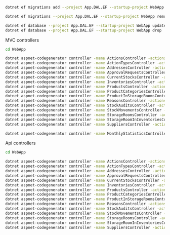 ﻿  ~~~sh
dotnet ef migrations add --project App.DAL.EF --startup-project WebApp --context AppDbContext addedVolume

dotnet ef migrations --project App.DAL.EF --startup-project WebApp remove

dotnet ef database --project App.DAL.EF --startup-project WebApp update
dotnet ef database --project App.DAL.EF --startup-project WebApp drop

~~~

MVC controllers
~~~sh
cd WebApp

dotnet aspnet-codegenerator controller -name ActionsController -actions -m App.Domain.Logic.ActionEntity -dc AppDbContext -outDir Areas/Admin/Controllers --useDefaultLayout --useAsyncActions --referenceScriptLibraries -f
dotnet aspnet-codegenerator controller -name ActionTypesController -actions -m App.Domain.Logic.ActionTypeEntity -dc AppDbContext -outDir Areas/Admin/Controllers --useDefaultLayout --useAsyncActions --referenceScriptLibraries -f
dotnet aspnet-codegenerator controller -name AddressesController -actions -m App.Domain.Logic.Address -dc AppDbContext -outDir Areas/Admin/Controllers --useDefaultLayout --useAsyncActions --referenceScriptLibraries -f
dotnet aspnet-codegenerator controller -name ApprovalRequestsController -actions -m App.Domain.Logic.ApprovalRequests -dc AppDbContext -outDir Areas/Admin/Controllers --useDefaultLayout --useAsyncActions --referenceScriptLibraries -f
dotnet aspnet-codegenerator controller -name CurrentStocksController -actions -m App.Domain.Logic.CurrentStock -dc AppDbContext -outDir Areas/Admin/Controllers --useDefaultLayout --useAsyncActions --referenceScriptLibraries -f
dotnet aspnet-codegenerator controller -name InventoriesController -actions -m App.Domain.Logic.Inventory -dc AppDbContext -outDir Areas/Admin/Controllers --useDefaultLayout --useAsyncActions --referenceScriptLibraries -f
dotnet aspnet-codegenerator controller -name ProductsController -actions -m App.Domain.Logic.Product -dc AppDbContext -outDir Areas/Admin/Controllers --useDefaultLayout --useAsyncActions --referenceScriptLibraries -f
dotnet aspnet-codegenerator controller -name ProductCategoriesController -actions -m App.Domain.Logic.ProductCategory -dc AppDbContext -outDir Areas/Admin/Controllers --useDefaultLayout --useAsyncActions --referenceScriptLibraries -f
dotnet aspnet-codegenerator controller -name ProductInStorageRoomsController -actions -m App.Domain.Logic.ProductInStorageRoom -dc AppDbContext -outDir Areas/Admin/Controllers --useDefaultLayout --useAsyncActions --referenceScriptLibraries -f
dotnet aspnet-codegenerator controller -name ReasonsController -actions -m App.Domain.Logic.Reason -dc AppDbContext -outDir Areas/Admin/Controllers --useDefaultLayout --useAsyncActions --referenceScriptLibraries -f
dotnet aspnet-codegenerator controller -name StockAuditsController -actions -m App.Domain.Logic.StockAudit -dc AppDbContext -outDir Areas/Admin/Controllers --useDefaultLayout --useAsyncActions --referenceScriptLibraries -f
dotnet aspnet-codegenerator controller -name StockMovementsController -actions -m App.Domain.Logic.StockMovement -dc AppDbContext -outDir Areas/Admin/Controllers --useDefaultLayout --useAsyncActions --referenceScriptLibraries -f
dotnet aspnet-codegenerator controller -name StorageRoomsController -actions -m App.Domain.Logic.StorageRoom -dc AppDbContext -outDir Areas/Admin/Controllers --useDefaultLayout --useAsyncActions --referenceScriptLibraries -f
dotnet aspnet-codegenerator controller -name StorageRoomInInventoriesController -actions -m App.Domain.Logic.StorageRoomInInventory -dc AppDbContext -outDir Areas/Admin/Controllers --useDefaultLayout --useAsyncActions --referenceScriptLibraries -f
dotnet aspnet-codegenerator controller -name SuppliersController -actions -m App.Domain.Logic.Supplier -dc AppDbContext -outDir Areas/Admin/Controllers --useDefaultLayout --useAsyncActions --referenceScriptLibraries -f

dotnet aspnet-codegenerator controller -name MonthlyStatisticsController -actions -m App.Domain.Logic.MonthlyStatistics -dc AppDbContext -outDir Areas/Admin/Controllers --useDefaultLayout --useAsyncActions --referenceScriptLibraries -f

~~~

Api controllers
~~~sh
cd WebApp

dotnet aspnet-codegenerator controller -name ActionsController -actions -m App.Domain.Logic.ActionEntity -dc AppDbContext -outDir ApiControllers -api --useAsyncActions -f
dotnet aspnet-codegenerator controller -name ActionTypesController -actions -m App.Domain.Logic.ActionTypeEntity -dc AppDbContext -outDir ApiControllers -api --useAsyncActions -f
dotnet aspnet-codegenerator controller -name AddressesController -actions -m App.Domain.Logic.Address -dc AppDbContext -outDir ApiControllers -api --useAsyncActions -f
dotnet aspnet-codegenerator controller -name ApprovalRequestsController -actions -m App.Domain.Logic.ApprovalRequests -dc AppDbContext -outDir ApiControllers -api --useAsyncActions -f
dotnet aspnet-codegenerator controller -name CurrentStocksController -actions -m App.Domain.Logic.CurrentStock -dc AppDbContext -outDir ApiControllers -api --useAsyncActions -f
dotnet aspnet-codegenerator controller -name InventoriesController -actions -m App.Domain.Logic.Inventory -dc AppDbContext -outDir ApiControllers -api --useAsyncActions -f
dotnet aspnet-codegenerator controller -name ProductsController -actions -m App.Domain.Logic.Product -dc AppDbContext -outDir ApiControllers -api --useAsyncActions -f
dotnet aspnet-codegenerator controller -name ProductCategoriesController -actions -m App.Domain.Logic.ProductCategory -dc AppDbContext -outDir ApiControllers -api --useAsyncActions -f
dotnet aspnet-codegenerator controller -name ProductInStorageRoomsController -actions -m App.Domain.Logic.ProductInStorageRoom -dc AppDbContext -outDir ApiControllers -api --useAsyncActions -f
dotnet aspnet-codegenerator controller -name ReasonsController -actions -m App.Domain.Logic.Reason -dc AppDbContext -outDir ApiControllers -api --useAsyncActions -f
dotnet aspnet-codegenerator controller -name StockAuditsController -actions -m App.Domain.Logic.StockAudit -dc AppDbContext -outDir ApiControllers -api --useAsyncActions -f
dotnet aspnet-codegenerator controller -name StockMovementsController -actions -m App.Domain.Logic.StockMovement -dc AppDbContext -outDir ApiControllers -api --useAsyncActions -f
dotnet aspnet-codegenerator controller -name StorageRoomsController -actions -m App.Domain.Logic.StorageRoom -dc AppDbContext -outDir ApiControllers -api --useAsyncActions -f
dotnet aspnet-codegenerator controller -name StorageRoomInInventoriesController -actions -m App.Domain.Logic.StorageRoomInInventory -dc AppDbContext -outDir ApiControllers -api --useAsyncActions -f
dotnet aspnet-codegenerator controller -name SuppliersController -actions -m App.Domain.Logic.Supplier -dc AppDbContext -outDir ApiControllers -api --useAsyncActions -f

~~~